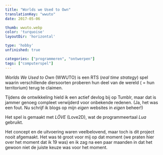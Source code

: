 ```yaml
---
title: "Worlds we Used to Own"
translationKey: "wwuto"
date: 2017-05-06

thumb: wwuto.webp
color: 'turquoise'
layoutDir: 'horizontal'

type: 'hobby'
unfinished: true

categories: ["programmeren", "ontwerpen"]
tags: ["computerspel"]
---
```


_Worlds We Used to Own_ (WWUTO) is een RTS (_real time strategy_) spel waarin verschillende diersoorten proberen hun deel van de wereld ( = hun territorium) terug te claimen.

Tijdens de ontwikkeling hield ik een actief devlog bij op Tumblr, maar dat is jammer genoeg compleet verwijderd voor onbekende redenen. (Ja, het was een fout. Nu schrijf ik blogs op mijn _eigen_ websites in _eigen_ beheer!)

Het spel is gemaakt met _LÖVE_ (Love2D), wat de programmeertaal _Lua_ gebruikt. 

Het concept en de uitvoering waren veelbelovend, maar toch is dit project nooit afgemaakt. Het was té groot voor mij op dat moment (we praten hier over het moment dat ik 19 was) en ik zag na een paar maanden in dat het gewoon niet de juiste keuze was voor het moment.